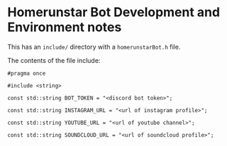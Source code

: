# Homerunstar Bot Development and Environment notes

This has an `include/` directory with a `homerunstarBot.h` file.

The contents of the file include:

```
#pragma once

#include <string>

const std::string BOT_TOKEN = "<discord bot token>";

const std::string INSTAGRAM_URL = "<url of instagram profile>";

const std::string YOUTUBE_URL = "<url of youtube channel>";

const std::string SOUNDCLOUD_URL = "<url of soundcloud profile>";
```

